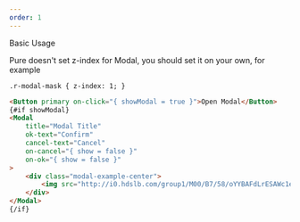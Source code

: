 ```yaml
---
order: 1
---
```


Basic Usage

Pure doesn't set z-index for Modal, you should set it on your own, for example

`.r-modal-mask { z-index: 1; }`

```html
<Button primary on-click="{ showModal = true }">Open Modal</Button>
{#if showModal}
<Modal
	title="Modal Title"
	ok-text="Confirm"
	cancel-text="Cancel"
	on-cancel="{ show = false }"
	on-ok="{ show = false }"
>
	<div class="modal-example-center">
		<img src="http://i0.hdslb.com/group1/M00/B7/58/oYYBAFdLrESAWc1eAACDBgqOgmI788.gif">
	</div>
</Modal>
{/if}
```
